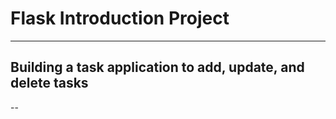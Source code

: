 # Flask Introduction Project 
---
## Building a task application to add, update, and delete tasks 
-- 

